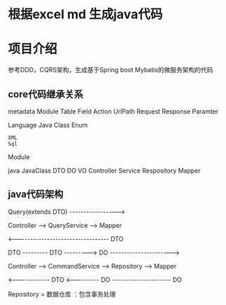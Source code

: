 # 根据excel md 生成java代码

# 项目介绍
参考DDD，CQRS架构，生成基于Spring boot Mybatis的微服务架构的代码

## core代码继承关系
metadata
    Module
    Table
        Field
    Action
        UrlPath
        Request
        Response
            Paramter

Language 
    Java
        Class
        Enum
        
    XML
    Sql

Module



java
    JavaClass
    DTO
    DO
    VO
    Controller
    Service
    Respository
    Mapper

## java代码架构 
Query(extends DTO) ----------------->  

Controller --> QueryService --> Mapper

<--------------------------------- DTO

DTO --------- DTO ---------> DO ---------------------->

Controller --> CommandService --> Repository --> Mapper

<------------ DTO <--------- DO --------------------- DO 



Repository = 数据仓库 ：包含事务处理